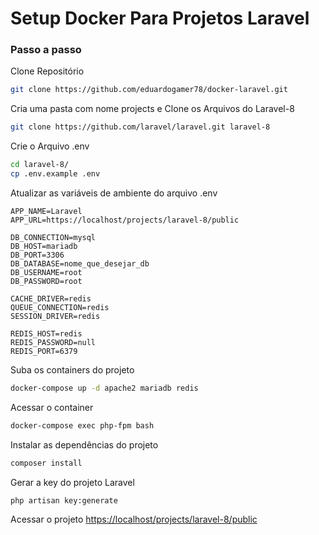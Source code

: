 # Setup Docker Para Projetos Laravel

### Passo a passo
Clone Repositório
```sh
git clone https://github.com/eduardogamer78/docker-laravel.git
```

Cria uma pasta com nome projects e Clone os Arquivos do Laravel-8
```sh
git clone https://github.com/laravel/laravel.git laravel-8
```

Crie o Arquivo .env
```sh
cd laravel-8/
cp .env.example .env
```

Atualizar as variáveis de ambiente do arquivo .env
```dosini
APP_NAME=Laravel
APP_URL=https://localhost/projects/laravel-8/public

DB_CONNECTION=mysql
DB_HOST=mariadb
DB_PORT=3306
DB_DATABASE=nome_que_desejar_db
DB_USERNAME=root
DB_PASSWORD=root

CACHE_DRIVER=redis
QUEUE_CONNECTION=redis
SESSION_DRIVER=redis

REDIS_HOST=redis
REDIS_PASSWORD=null
REDIS_PORT=6379
```

Suba os containers do projeto
```sh
docker-compose up -d apache2 mariadb redis
```

Acessar o container
```sh
docker-compose exec php-fpm bash
```

Instalar as dependências do projeto
```sh
composer install
```

Gerar a key do projeto Laravel
```sh
php artisan key:generate
```

Acessar o projeto
[https://localhost/projects/laravel-8/public](https://localhost/projects/laravel-8/public)
